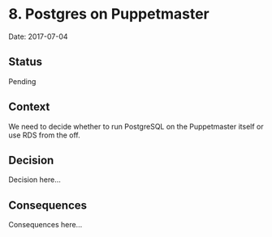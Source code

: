 # 8. Postgres on Puppetmaster

Date: 2017-07-04

## Status

Pending

## Context

We need to decide whether to run PostgreSQL on the Puppetmaster itself or use
RDS from the off.

## Decision

Decision here...

## Consequences

Consequences here...
